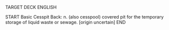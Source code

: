 TARGET DECK
ENGLISH

START
Basic
Cesspit
Back: n. (also cesspool) covered pit for the temporary storage of liquid waste or sewage. [origin uncertain]
END
